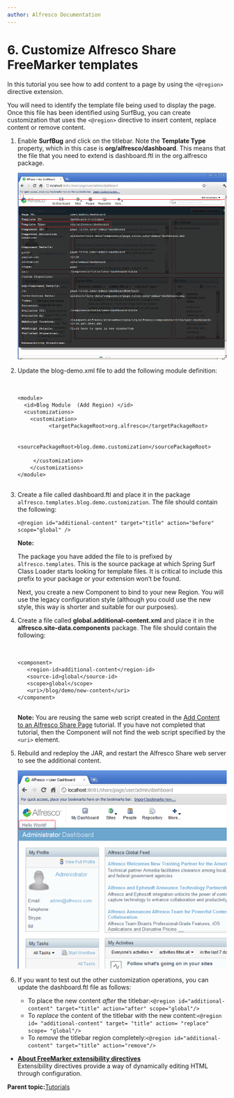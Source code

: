 ```yaml
---
author: Alfresco Documentation
---
```


# 6. Customize Alfresco Share FreeMarker templates

In this tutorial you see how to add content to a page by using the `<@region>` directive extension.

You will need to identify the template file being used to display the page. Once this file has been identified using SurfBug, you can create customization that uses the `<@region>` directive to insert content, replace content or remove content.

1.  Enable **SurfBug** and click on the titlebar. Note the **Template Type** property, which in this case is **org/alfresco/dashboard**. This means that the file that you need to extend is dashboard.ftl in the org.alfresco package.

    ![](../images/1-Surf-Bug-Data-With-Highlight.png)

2.  Update the blog-demo.xml file to add the following module definition:

    ```
    
    
    <module>        
      <id>Blog Module  (Add Region) </id>        
      <customizations>            
        <customization>                
              <targetPackageRoot>org.alfresco</targetPackageRoot>                
              <sourcePackageRoot>blog.demo.customization</sourcePackageRoot>          
         </customization>       
        </customizations>   
    </module>
    
    
    ```

3.  Create a file called dashboard.ftl and place it in the package `alfresco.templates.blog.demo.customization`. The file should contain the following:

    ```
    <@region id="additional-content" target="title" action="before" scope="global" />             
    ```

    **Note:**

    The package you have added the file to is prefixed by `alfresco.templates`. This is the source package at which Spring Surf Class Loader starts looking for template files. It is critical to include this prefix to your package or your extension won’t be found.

    Next, you create a new Component to bind to your new Region. You will use the legacy configuration style \(although you could use the new style, this way is shorter and suitable for our purposes\).

4.  Create a file called **global.additional-content.xml** and place it in the **alfresco.site-data.components** package. The file should contain the following:

    ```
    
    
    <component>        
       <region-id>additional-content</region-id>        
       <source-id>global</source-id>        
       <scope>global</scope>        
       <uri>/blog/demo/new-content</uri>   
    </component>
    
    
    ```

    **Note:** You are reusing the same web script created in the [Add Content to an Alfresco Share Page](tu_40_add-content.md) tutorial. If you have not completed that tutorial, then the Component will not find the web script specified by the `<uri>` element.

5.  Rebuild and redeploy the JAR, and restart the Alfresco Share web server to see the additional content.

    ![](../images/2-Additional-Content-With-Highlight.png)

6.  If you want to test out the other customization operations, you can update the dashboard.ftl file as follows:

    -   To place the new content *after* the titlebar:`<@region id="additional-content" target="title" action="after" scope="global"/>`
    -   To *replace* the content of the titlebar with the new content:`<@region id= "additional-content" target= "title" action= "replace" scope= "global"/>`
    -   To *remove* the titlebar region completely:`<@region id="additional-content" target="title" action="remove"/>`

-   **[About FreeMarker extensibility directives](../concepts/share-FM-models-about.md)**  
Extensibility directives provide a way of dynamically editing HTML through configuration.

**Parent topic:**[Tutorials](../concepts/surf_share_v4-tutorials.md)

